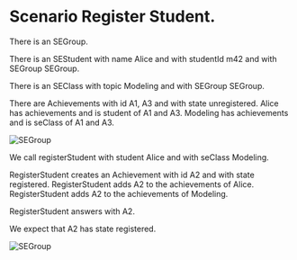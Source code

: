 # Scenario Register Student.

There is an SEGroup.

There is an SEStudent with name Alice and with studentId m42 and with SEGroup SEGroup.

There is an SEClass with topic Modeling and with SEGroup SEGroup.

There are Achievements with id A1, A3 and with state unregistered.
Alice has achievements and is student of A1 and A3.
Modeling has achievements and is seClass of A1 and A3.

![SEGroup](registerStudentSetup.png)

We call registerStudent with student Alice and with seClass Modeling.

RegisterStudent creates an Achievement with id A2 and with state registered.
RegisterStudent adds A2 to the achievements of Alice.
RegisterStudent adds A2 to the achievements of Modeling.

RegisterStudent answers with A2.

We expect that A2 has state registered.

![SEGroup](registerStudentResult.png)
